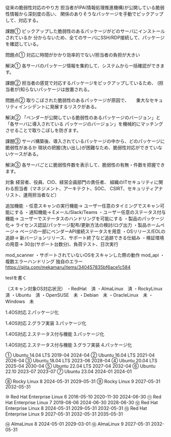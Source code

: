 従来の脆弱性対応のやり方
担当者がIPA(情報処理推進機構)が公開している脆弱性情報から深刻度の高い、
関係のありそうなパッケージを手動でピックアップして、対応する。

課題①
ピックアップした脆弱性のあるパッケージがどのサーバにインストールされているか
分からないため、全てのサーバにSSH/RDP接続して、パッケージを確認している。

問題点①
対応に時間がかかり効率的でない/担当者の負担が大きい

解決①
各サーバのパッケージ情報を集約して、システムから一括確認ができます。


課題②
担当者の感覚で対応するパッケージをピックアップしているため、
(担当者が)知らないパッケージは放置される。

問題点②
取りこぼされた脆弱性のあるパッケージが原因で、
　 重大なセキュリティインシデントに発展するリスクがある。

解決②
「ベンダーが公開している脆弱性のあるパッケージのバージョン」と「各サーバに導入されている
パッケージのバージョン」を機械的にマッチングさせることで取りこぼしを防ぎます。


課題③
サーバ構築後、導入されているパッケージの中から、どのパッケージに脆弱性があるか
現状の把握(洗い出し)が困難なため、脆弱性対応ができていないケースがある。

解決③
各サーバごとに脆弱性件数を表示して、脆弱性の有無・件数を把握できます。


対象
経営者、役員、CIO、経営企画部門の責任者、
組織のITセキュリティに関わる担当者（マネジメント、アーキテクト、SOC、
CSIRT、セキュリティアナリスト、運用担当者など）

追加機能
・任意スキャンの実行機能→ ユーザー任意のタイミングでスキャン可能にする
・通知機能→ Eメール/Slack/Teams
・ユーザー任意のステータス付与機能→ ユーザーでステータスのハンドリングを可能にする
・製品のパッケージ化→ ライセンス認証/パッケージ配布/更新方法の検討/ログ出力
・製品ホームページ→ ページの一部にベンダーAPI接続ステータスを用意
・OSリリース/EOLの追跡→ 新バージョンリリース、サポート終了など追跡できる仕組み
・検証環境の用意→ 30台(サポート台数分)、負荷テスト、日次実行

mod_scanner
・サポートされていないOSをスキャンした際の動作
mod_api
・複数エラーハンドリング 独自のエラー
　https://qiita.com/mekamaru/items/340457835bf6ace1c584

testを書く

（スキャン対象OS対応状況）
・RedHat　済
・AlmaLinux　済
・RockyLinux　済
・Ubuntu　済
・OpenSUSE　未
・Debian　未
・OracleLinux　未
・Windows　未


1.4OS対応
2.パッケージ化

1.4OS対応
2.グラフ実装
3.パッケージ化

1.4OS対応
2.ステータス付与機能
3.パッケージ化

1.4OS対応
2.ステータス付与機能
3.グラフ実装
4.パッケージ化


① Ubuntu 14.04 LTS  2019-04  2024-04
② Ubuntu 16.04 LTS  2021-04  2026-04
③ Ubuntu 18.04 LTS  2023-06  2028-04
④ Ubuntu 20.04 LTS  2025-04  2030-04
⑤ Ubuntu 22.04 LTS  2027-04  2032-04
⑥ Ubuntu 22.10      2023-07  2023-07
⑦ Ubuntu 23.04      2024-01  2024-01

⑧ Rocky Linux 8  2024-05-31  2029-05-31
⑨ Rocky Linux 9  2027-05-31  2032-05-31

⑩ Red Hat Enterprise Linux 6  2016-05-10  2020-11-30  2024-06-30
⑪ Red Hat Enterprise Linux 7  2019-08-06  2024-06-30  2028-06-30
⑫ Red Hat Enterprise Linux 8  2024-05-31  2029-05-31  2032-05-31
⑬ Red Hat Enterprise Linux 9  2027-05-31  2032-05-31  2035-05-31

⑭ AlmaLinux 8  2024-05-01  2029-03-01
⑮ AlmaLinux 9  2027-05-31  2032-05-31
